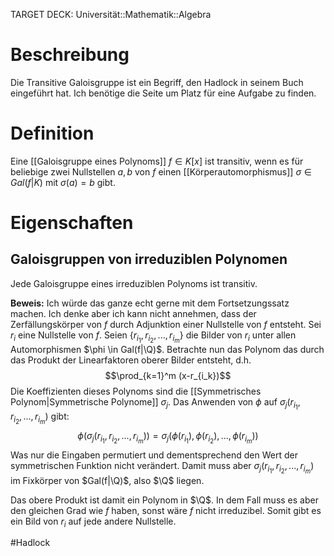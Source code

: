 TARGET DECK: Universität::Mathematik::Algebra

# Beschreibung
Die Transitive Galoisgruppe ist ein Begriff, den Hadlock in seinem Buch eingeführt hat. Ich benötige die Seite um Platz für eine Aufgabe zu finden.

# Definition
Eine [[Galoisgruppe eines Polynoms]] $f \in K[x]$ ist transitiv, wenn es für beliebige zwei Nullstellen $a, b$ von $f$ einen [[Körperautomorphismus]] $\sigma\in Gal(f|K)$ mit $\sigma(a) = b$ gibt.


# Eigenschaften
## Galoisgruppen von irreduziblen Polynomen
Jede Galoisgruppe eines irreduziblen Polynoms ist transitiv.

**Beweis:**
Ich würde das ganze echt gerne mit dem Fortsetzungssatz machen. Ich denke aber ich kann nicht annehmen, dass der Zerfällungskörper von $f$ durch Adjunktion einer Nullstelle von $f$ entsteht.
Sei $r_i$ eine Nullstelle von $f$. Seien $\{r_{i_1}, r_{i_2}, ..., r_{i_m}\}$ die Bilder von $r_i$ unter allen Automorphismen $\phi \in Gal(f|\Q)$.
Betrachte nun das Polynom das durch das Produkt der Linearfaktoren oberer Bilder entsteht, d.h. $$\prod_{k=1}^m (x-r_{i_k})$$
Die Koeffizienten dieses Polynoms sind die [[Symmetrisches Polynom|Symmetrische Polynome]] $\sigma_j$.
Das Anwenden von $\phi$ auf $\sigma_j(r_{i_1}, r_{i_2}, ..., r_{i_m})$ gibt:
$$\phi(\sigma_j(r_{i_1}, r_{i_2}, ..., r_{i_m})) = \sigma_j(\phi(r_{i_1}), \phi(r_{i_2}), ..., \phi(r_{i_m}))$$
Was nur die Eingaben permutiert und dementsprechend den Wert der symmetrischen Funktion nicht verändert. Damit muss aber $\sigma_j(r_{i_1}, r_{i_2}, ..., r_{i_m})$ im Fixkörper von $Gal(f|\Q)$, also $\Q$ liegen.

Das obere Produkt ist damit ein Polynom in $\Q$. In dem Fall muss es aber den gleichen Grad wie $f$ haben, sonst wäre $f$ nicht irreduzibel.
Somit gibt es ein Bild von $r_i$ auf jede andere Nullstelle.




$\newcommand{\Q}{\mathbb Q}$
$\newcommand{\R}{\mathbb R}$
$\newcommand{\C}{\mathbb C}$
$\newcommand{\F}{\mathbb F}$
$\newcommand{\Z}{\mathbb Z}$
$\newcommand{\a}{\alpha}$


#Hadlock 